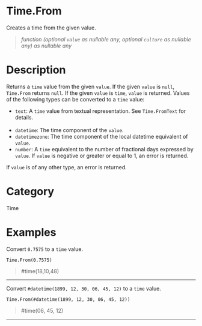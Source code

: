 ﻿# Time.From
Creates a time from the given value.
> _function (optional <code>value</code> as nullable any, optional <code>culture</code> as nullable any) as nullable any_
# Description 
Returns a <code>time</code> value from the given <code>value</code>. If the given <code>value</code> is <code>null</code>, <code>Time.From</code> returns <code>null</code>.  If the given <code>value</code> is <code>time</code>, <code>value</code> is returned. Values of the following types can be converted to a <code>time</code> value:
      <ul>
        <li><code>text</code>: A <code>time</code> value from textual representation. See <code>Time.FromText</code> for details.</li>        
        <li><code>datetime</code>: The time component of the <code>value</code>.</li>
        <li><code>datetimezone</code>: The time component of the local datetime equivalent of <code>value</code>.</li>
        <li><code>number</code>: A <code>time</code> equivalent to the number of fractional days expressed by <code>value</code>. If <code>value</code> is negative or greater or equal to 1, an error is returned.</li>
      </ul>
If <code>value</code> is of any other type, an error is returned.

# Category 
Time
# Examples 
Convert <code>0.7575</code> to a <code>time</code> value.
```
Time.From(0.7575)
```
> #time(18,10,48)
***
Convert <code>#datetime(1899, 12, 30, 06, 45, 12)</code> to a <code>time</code> value.
```
Time.From(#datetime(1899, 12, 30, 06, 45, 12))
```
> #time(06, 45, 12)
***
